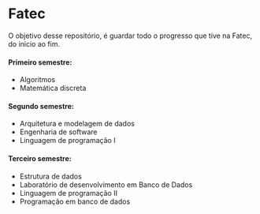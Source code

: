 # Fatec

O objetivo desse repositório, é guardar todo o progresso que tive na Fatec, do inicio ao fim.

#### Primeiro semestre: 
  * Algoritmos
  * Matemática discreta

#### Segundo semestre:
  * Arquitetura e modelagem de dados
  * Engenharia de software
  * Linguagem de programação I

#### Terceiro semestre:
  * Estrutura de dados
  * Laboratório de desenvolvimento em Banco de Dados
  * Linguagem de programação II
  * Programação em banco de dados
